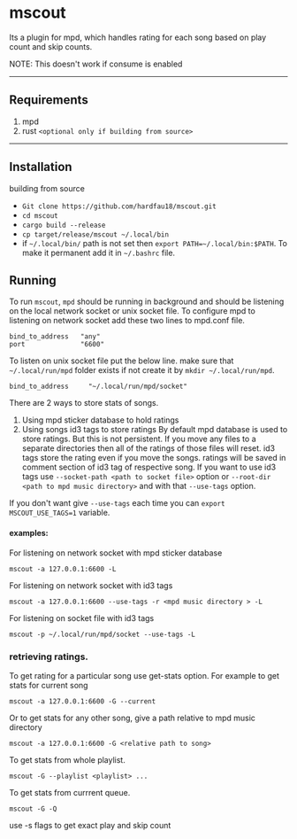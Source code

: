 # mscout
Its a plugin for mpd, which handles rating for each song based on play count and skip counts.

NOTE: This doesn't work if consume is enabled

----
## Requirements
1. mpd
2. rust `<optional only if building from source>`

----

## Installation
building from source
* `Git clone https://github.com/hardfau18/mscout.git`
* `cd mscout`
* `cargo build --release`
* `cp target/release/mscout ~/.local/bin`
* if `~/.local/bin/` path is not set then `export PATH=~/.local/bin:$PATH`. To make it permanent add it in `~/.bashrc` file.

## Running
To run `mscout`, `mpd` should be running in background and should be listening on the local network socket or unix socket file.
To configure mpd to listening on network socket add these two lines to mpd.conf file.
```
bind_to_address   "any"
port              "6600"
```
To listen on unix socket file put the below line. make sure that `~/.local/run/mpd` folder exists if not create it by `mkdir ~/.local/run/mpd`.
```
bind_to_address		"~/.local/run/mpd/socket"
```

There are 2 ways to store stats of songs.
1. Using mpd sticker database to hold ratings
2. Using songs id3 tags to store ratings
By default mpd database is used to store ratings. But this is not persistent. If you move any files to a separate directories then all of the ratings of those files will reset.
id3 tags store the rating even if you move the songs. ratings will be saved in comment section of id3 tag of respective song. If you want to use id3 tags use `--socket-path <path to socket file>` option or `--root-dir <path to mpd music directory>` and with that `--use-tags` option.

If you don't want give `--use-tags` each time you can `export MSCOUT_USE_TAGS=1` variable.


#### examples: 
For listening on network socket with mpd  sticker database

`mscout -a 127.0.0.1:6600 -L`

For listening on network socket with id3 tags

`mscout -a 127.0.0.1:6600 --use-tags -r <mpd music directory > -L`

For listening on socket file with id3 tags

`mscout -p ~/.local/run/mpd/socket --use-tags -L`

### retrieving ratings.
To get rating for a particular song use get-stats option. For example to get stats for current song

`mscout -a 127.0.0.1:6600 -G --current`

Or to get stats for any other song, give a path relative to mpd music directory

`mscout -a 127.0.0.1:6600 -G <relative path to song>`

To get stats from whole playlist.

`mscout -G --playlist <playlist> ...`

To get stats from currrent queue.

`mscout -G -Q `

use -s flags to get exact play and skip count
